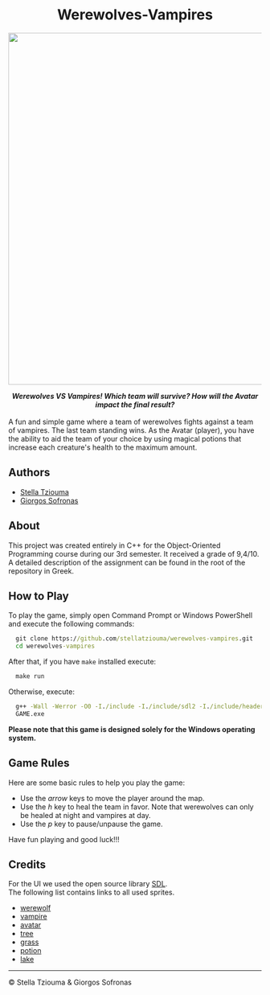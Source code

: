 <h1 align="center">Werewolves-Vampires</h1>

<p align="center">
    <img src="res/game.gif" width=700>
</p>

<center><b><i>Werewolves VS Vampires! Which team will survive? How will the Avatar impact the final result?</i></b></center><br>
A fun and simple game where a team of werewolves fights against a team of vampires. The last team standing wins. As the Avatar (player), you have the ability to aid the team of your choice by using magical potions that increase each creature's health to the maximum amount.

## Authors
- [Stella Tziouma](https://github.com/stellatziouma)
- [Giorgos Sofronas](https://github.com/giorgossofronas)

## About
This project was created entirely in C++ for the Object-Oriented Programming course during our 3rd semester. It received a grade of 9,4/10. A detailed description of the assignment can be found in the root of the repository in Greek.

## How to Play
To play the game, simply open Command Prompt or Windows PowerShell and execute the following commands:
```cmd
  git clone https://github.com/stellatziouma/werewolves-vampires.git
  cd werewolves-vampires
```
After that, if you have `make` installed execute:
```cmd
  make run
```
Otherwise, execute:
```cmd
  g++ -Wall -Werror -O0 -I./include -I./include/sdl2 -I./include/headers -Llib -o GAME ./src/*.cpp -lmingw32 -lSDL2main -lSDL2 -lSDL2_image -lSDL2_ttf
  GAME.exe
```
**Please note that this game is designed solely for the Windows operating system.**

## Game Rules
Here are some basic rules to help you play the game:
- Use the *arrow* keys to move the player around the map.
- Use the *h* key to heal the team in favor. Note that werewolves can only be healed at night and vampires at day.
- Use the *p* key to pause/unpause the game.

Have fun playing and good luck!!!

## Credits
For the UI we used the open source library [SDL](https://www.libsdl.org/).<br>
The following list contains links to all used sprites.
- [werewolf](https://opengameart.org/content/werewolf-lpc)
- [vampire](https://opengameart.org/content/vampires-rework)
- [avatar](https://opengameart.org/content/universal-lpc-sprite-male-01)
- [tree](https://opengameart.org/content/pine-tree-tiles)
- [grass](https://opengameart.org/content/2d-modified-dark-forest-tileset)
- [potion](https://opengameart.org/content/potion-bottles)
- [lake](https://craftpix.net/freebies/free-top-down-military-boats-pixel-art/)

---
 © Stella Tziouma & Giorgos Sofronas
